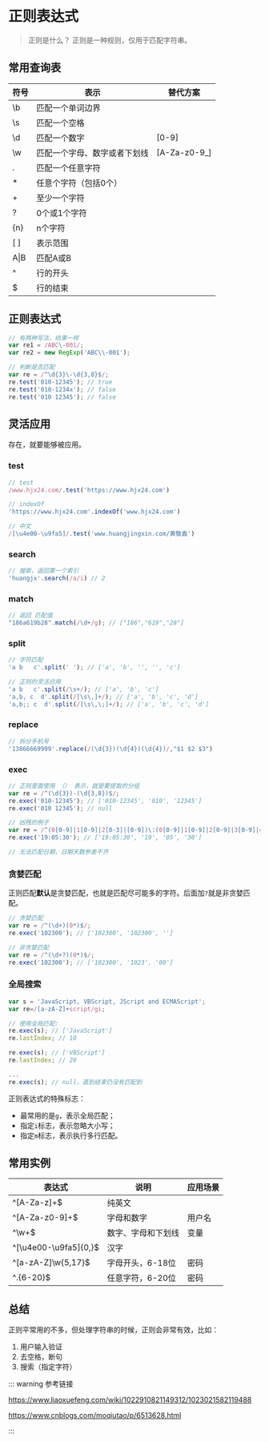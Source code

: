 # 正则表达式

> 正则是什么？ 正则是一种规则，仅用于匹配字符串。

## 常用查询表

| 符号 | 表示                         | 替代方案      |
| ---- | ---------------------------- | ------------- |
| \b   | 匹配一个单词边界             |               |
| \s   | 匹配一个空格                 |               |
| \d   | 匹配一个数字                 | [0-9]         |
| \w   | 匹配一个字母、数字或者下划线 | [A-Za-z0-9\_] |
| .    | 匹配一个任意字符             |               |
| *    | 任意个字符（包括0个）        |               |
| +    | 至少一个字符                 |               |
| ?    | 0个或1个字符                 |               |
| {n}  | n个字符                      |               |
| [ ]  | 表示范围                     |               |
| A\|B | 匹配A或B                     |               |
| ^    | 行的开头                     |               |
| $    | 行的结束                     |               |

## 正则表达式

```js
// 有两种写法，结果一样
var re1 = /ABC\-001/;
var re2 = new RegExp('ABC\\-001');

// 判断是否匹配
var re = /^\d{3}\-\d{3,8}$/;
re.test('010-12345'); // true
re.test('010-1234x'); // false
re.test('010 12345'); // false
```

## 灵活应用

存在，就要能够被应用。

### test

```js
// test
/www.hjx24.com/.test('https://www.hjx24.com')

// indexOf
'https://www.hjx24.com'.indexOf('www.hjx24.com')

// 中文
/[\u4e00-\u9fa5]/.test('www.huangjingxin.com/黄敬鑫')
```

### search

```js
// 搜索，返回第一个索引
'huangjx'.search(/a/i) // 2
```

### match

```js
// 返回 匹配值
"186a619b28".match(/\d+/g); // ["186","619","28"] 
```

### split

```js
// 字符匹配
'a b   c'.split(' '); // ['a', 'b', '', '', 'c']

// 正则的灵活应用
'a b   c'.split(/\s+/); // ['a', 'b', 'c']
'a,b, c  d'.split(/[\s\,]+/); // ['a', 'b', 'c', 'd']
'a,b;; c  d'.split(/[\s\,\;]+/); // ['a', 'b', 'c', 'd']
```

### replace

```js
// 拆分手机号
'13866669999'.replace(/(\d{3})(\d{4})(\d{4})/,"$1 $2 $3")
```

### exec

```js
// 正则里面使用 （） 表示，就是要提取的分组
var re = /^(\d{3})-(\d{3,8})$/;
re.exec('010-12345'); // ['010-12345', '010', '12345']
re.exec('010 12345'); // null

// 凶残的例子
var re = /^(0[0-9]|1[0-9]|2[0-3]|[0-9])\:(0[0-9]|1[0-9]|2[0-9]|3[0-9]|4[0-9]|5[0-9]|[0-9])\:(0[0-9]|1[0-9]|2[0-9]|3[0-9]|4[0-9]|5[0-9]|[0-9])$/;
re.exec('19:05:30'); // ['19:05:30', '19', '05', '30']

// 无法匹配日期，日期天数参差不齐
```

### 贪婪匹配

正则匹配**默认**是贪婪匹配，也就是匹配尽可能多的字符。后面加`?`就是非贪婪匹配。

```js
// 贪婪匹配
var re = /^(\d+)(0*)$/;
re.exec('102300'); // ['102300', '102300', '']

// 非贪婪匹配
var re = /^(\d+?)(0*)$/;
re.exec('102300'); // ['102300', '1023', '00']
```

### 全局搜索

```js
var s = 'JavaScript, VBScript, JScript and ECMAScript';
var re=/[a-zA-Z]+script/gi;

// 使用全局匹配:
re.exec(s); // ['JavaScript']
re.lastIndex; // 10

re.exec(s); // ['VBScript']
re.lastIndex; // 20

...
re.exec(s); // null，直到结束仍没有匹配到
```

正则表达式的特殊标志：

- 最常用的是`g`，表示全局匹配；
- 指定`i`标志，表示忽略大小写；
- 指定`m`标志，表示执行多行匹配。

## 常用实例

| 表达式                | 说明               | 应用场景 |
| --------------------- | ------------------ | -------- |
| ^[A-Za-z]+$           | 纯英文             |          |
| ^[A-Za-z0-9]+$        | 字母和数字         | 用户名   |
| ^\w+$                 | 数字、字母和下划线 | 变量     |
| ^[\u4e00-\u9fa5]{0,}$ | 汉字               |          |
| ^[a-zA-Z]\w{5,17}$    | 字母开头，6-18位   | 密码     |
| ^.{6-20}$             | 任意字符，6-20位   | 密码     |

## 总结

正则平常用的不多，但处理字符串的时候，正则会非常有效，比如：

1. 用户输入验证
2. 去空格，断句
3. 搜索（指定字符）

::: warning 参考链接

https://www.liaoxuefeng.com/wiki/1022910821149312/1023021582119488

https://www.cnblogs.com/moqiutao/p/6513628.html

:::







